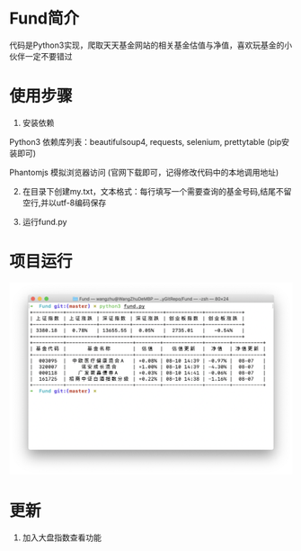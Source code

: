 # Fund简介

代码是Python3实现，爬取天天基金网站的相关基金估值与净值，喜欢玩基金的小伙伴一定不要错过

# 使用步骤
1. 安装依赖 

  Python3 依赖库列表：beautifulsoup4, requests, selenium, prettytable (pip安装即可)

  Phantomjs 模拟浏览器访问 (官网下载即可，记得修改代码中的本地调用地址)

2. 在目录下创建my.txt，文本格式：每行填写一个需要查询的基金号码,结尾不留空行,并以utf-8编码保存

3. 运行fund.py

# 项目运行
![项目运行截图](https://github.com/JS-WangZhu/Fund/blob/master/pic.png)

# 更新

1. 加入大盘指数查看功能